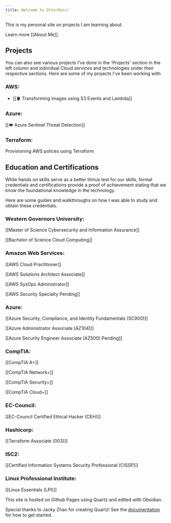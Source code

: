 ```yaml
---
title: Welcome to OtterDocs!
---
```

This is my personal site on projects I am learning about.

Learn more [[About Me]].
## Projects
You can also see various projects I've done in the 'Projects' section in the left column and individual Cloud services and technologies under their respective sections.
Here are some of my projects I've been working with:

### AWS:

- [[🪣 Transforming images using S3 Events and Lambda]]

### Azure:

[[👁️ Azure Sentinel Threat Detection]]

### Terraform:
Provisioning AWS polices using Terraform
## Education and Certifications
While hands on skills serve as a better litmus test for our skills, formal credentials and certifications provide a proof of achievement stating that we know the foundational knowledge in the technology. 

Here are some guides and walkthroughs on how I was able to study and obtain these credentials.
### Western Governors University:

[[Master of Science Cybersecurity and Information Assurance]]

[[Bachelor of Science Cloud Computing]]

### Amazon Web Services:

[[AWS Cloud Practitioner]]

[[AWS Solutions Architect Associate]]

[[AWS SysOps Administrator]]

[[AWS Security Specialty Pending]]

### Azure:

[[Azure Security, Compliance, and Identity Fundamentals (SC900)]]

[[Azure Administrator Associate (AZ104)]]

[[Azure Security Engineer Associate (AZ500) Pending]]

### CompTIA:

[[CompTIA A+]]

[[CompTIA Network+]]

[[CompTIA Security+]]

[[CompTIA Cloud+]]

### EC-Council:

[[EC-Council Certified Ethical Hacker (CEH)]]

### Hashicorp:

[[Terraform Associate (003)]]

### ISC2:

[[Certified Information Systems Security Professional (CISSP)]]

### Linux Professional Institute:

[[Linux Essentials (LPI)]]






This site is hosted on Github Pages using Quartz and edited with Obsidian.

Special thanks to Jacky Zhao for creating Quartz! 
See the [documentation](https://quartz.jzhao.xyz) for how to get started.